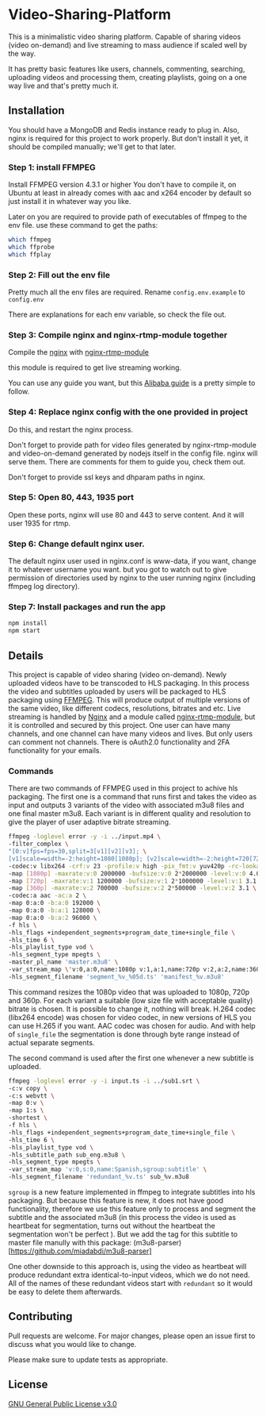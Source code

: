 # Video-Sharing-Platform

This is a minimalistic video sharing platform. Capable of sharing videos (video on-demand) and live streaming to mass audience if scaled well by the way.

It has pretty basic features like users, channels, commenting, searching, uploading videos and processing them, creating playlists, going on a one way live and that's pretty much it.

## Installation

You should have a MongoDB and Redis instance ready to plug in.
Also, nginx is required for this project to work properly. But don't install it yet, it should be compiled manually; we'll get to that later.

### Step 1: install FFMPEG

Install FFMPEG version 4.3.1 or higher
You don't have to compile it, on Ubuntu at least in already comes with aac and x264 encoder by default so just install it in whatever way you like.

Later on you are required to provide path of executables of ffmpeg to the env file. use these command to get the paths:

```bash
which ffmpeg
which ffprobe
which ffplay
```

### Step 2: Fill out the env file

Pretty much all the env files are required.
Rename `config.env.example` to `config.env`

There are explanations for each env variable, so check the file out.

### Step 3: Compile nginx and nginx-rtmp-module together

Compile the [nginx](https://nginx.org/) with [nginx-rtmp-module](https://github.com/arut/nginx-rtmp-module/)

this module is required to get live streaming working.

You can use any guide you want, but this [Alibaba guide](https://www.alibabacloud.com/blog/how-to-build-nginx-from-source-on-ubuntu-20-04-lts_597793) is a pretty simple to follow.

### Step 4: Replace nginx config with the one provided in project

Do this, and restart the nginx process.

Don't forget to provide path for video files generated by nginx-rtmp-module and video-on-demand generated by nodejs itself in the config file. nginx will serve them.
There are comments for them to guide you, check them out.

Don't forget to provide ssl keys and dhparam paths in nginx.

### Step 5: Open 80, 443, 1935 port

Open these ports, nginx will use 80 and 443 to serve content.
And it will user 1935 for rtmp.

### Step 6: Change default nginx user.

The default nginx user used in nginx.conf is www-data, if you want, change it to whatever username you want. but you got to watch out to give permission of directories used by nginx to the user running nginx (including ffmpeg log directory).

### Step 7: Install packages and run the app

```bash
npm install
npm start
```

## Details

This project is capable of video sharing (video on-demand).
Newly uploaded videos have to be transcoded to HLS packaging.
In this process the video and subtitles uploaded by users will be packaged to HLS packaging using [FFMPEG](https://www.ffmpeg.org/). This will produce output of multiple versions of the same video, like different codecs, resolutions, bitrates and etc.
Live streaming is handled by [Nginx](https://nginx.org/) and a module called [nginx-rtmp-module](https://github.com/arut/nginx-rtmp-module), but it is controlled and secured by this project.
One user can have many channels, and one channel can have many videos and lives.
But only users can comment not channels.
There is oAuth2.0 functionality and 2FA functionality for your emails.

### Commands

There are two commands of FFMPEG used in this project to achive hls packaging.
The first one is a command that runs first and takes the video as input and outputs 3 variants of the video with associated m3u8 files and one final master m3u8.
Each variant is in different quality and resolution to give the player of user adaptive bitrate streaming.

```bash
ffmpeg -loglevel error -y -i ../input.mp4 \
-filter_complex \
"[0:v]fps=fps=30,split=3[v1][v2][v3]; \
[v1]scale=width=-2:height=1080[1080p]; [v2]scale=width=-2:height=720[720p]; [v3]scale=width=-2:height=360[360p]" \
-codec:v libx264 -crf:v 23 -profile:v high -pix_fmt:v yuv420p -rc-lookahead:v 60 -force_key_frames:v expr:'gte(t,n_forced*2.000)' -preset:v "medium" -b-pyramid:v "strict"  \
-map [1080p] -maxrate:v:0 2000000 -bufsize:v:0 2*2000000 -level:v:0 4.0 \
-map [720p] -maxrate:v:1 1200000 -bufsize:v:1 2*1000000 -level:v:1 3.1 \
-map [360p] -maxrate:v:2 700000 -bufsize:v:2 2*500000 -level:v:2 3.1 \
-codec:a aac -ac:a 2 \
-map 0:a:0 -b:a:0 192000 \
-map 0:a:0 -b:a:1 128000 \
-map 0:a:0 -b:a:2 96000 \
-f hls \
-hls_flags +independent_segments+program_date_time+single_file \
-hls_time 6 \
-hls_playlist_type vod \
-hls_segment_type mpegts \
-master_pl_name 'master.m3u8' \
-var_stream_map \'v:0,a:0,name:1080p v:1,a:1,name:720p v:2,a:2,name:360p\' \
-hls_segment_filename 'segment_%v_%05d.ts' 'manifest_%v.m3u8'
```

This command resizes the 1080p video that was uploaded to 1080p, 720p and 360p. For each variant a suitable (low size file with acceptable quality) bitrate is chosen. It is possible to change it, nothing will break. H.264 codec (libx264 encode) was chosen for video codec, in new versions of HLS you can use H.265 if you want. AAC codec was chosen for audio.
And with help of `single_file` the segmentation is done through byte range instead of actual separate segments.

The second command is used after the first one whenever a new subtitle is uploaded.

```bash
ffmpeg -loglevel error -y -i input.ts -i ../sub1.srt \
-c:v copy \
-c:s webvtt \
-map 0:v \
-map 1:s \
-shortest \
-f hls \
-hls_flags +independent_segments+program_date_time+single_file \
-hls_time 6 \
-hls_playlist_type vod \
-hls_subtitle_path sub_eng.m3u8 \
-hls_segment_type mpegts \
-var_stream_map 'v:0,s:0,name:Spanish,sgroup:subtitle' \
-hls_segment_filename 'redundant_%v.ts' sub_%v.m3u8
```

`sgroup` is a new feature implemented in ffmpeg to integrate subtitles into hls packaging. But because this feature is new, it does not have good functionality, therefore we use this feature only to process and segment the subtitle and the associated m3u8 (in this process the video is used as heartbeat for segmentation, turns out without the heartbeat the segmentation won't be perfect ). But we add the tag for this subtitle to master file manully with this package: (m3u8-parser)[https://github.com/miadabdi/m3u8-parser]

One other downside to this approach is, using the video as heartbeat will produce redundant extra identical-to-input videos, which we do not need. All of the names of these redundant videos start with `redundant` so it would be easy to delete them afterwards.

## Contributing

Pull requests are welcome. For major changes, please open an issue first to discuss what you would like to change.

Please make sure to update tests as appropriate.

## License

[GNU General Public License v3.0](https://www.gnu.org/licenses/gpl-3.0.html)
